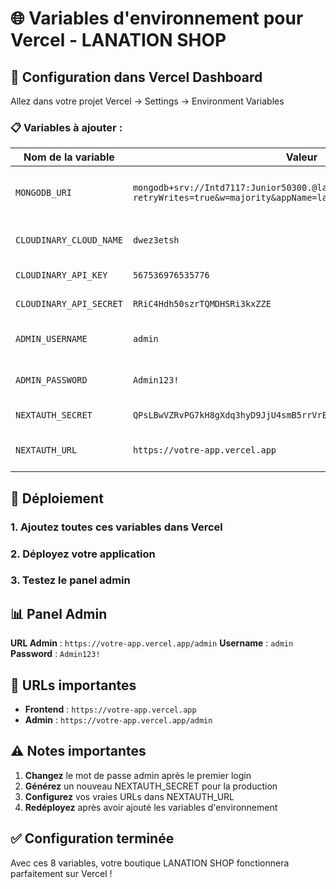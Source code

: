 # 🌐 Variables d'environnement pour Vercel - LANATION SHOP

## 🔧 Configuration dans Vercel Dashboard

Allez dans votre projet Vercel → Settings → Environment Variables

### 📋 Variables à ajouter :

| Nom de la variable | Valeur | Description |
|-------------------|---------|-------------|
| `MONGODB_URI` | `mongodb+srv://Intd7117:Junior50300.@lanation.cgsbvus.mongodb.net/?retryWrites=true&w=majority&appName=lanation` | Connection string MongoDB Atlas |
| `CLOUDINARY_CLOUD_NAME` | `dwez3etsh` | Nom du cloud Cloudinary |
| `CLOUDINARY_API_KEY` | `567536976535776` | Clé API Cloudinary |
| `CLOUDINARY_API_SECRET` | `RRiC4Hdh50szrTQMDHSRi3kxZZE` | Secret API Cloudinary |
| `ADMIN_USERNAME` | `admin` | Nom d'utilisateur admin |
| `ADMIN_PASSWORD` | `Admin123!` | Mot de passe admin |
| `NEXTAUTH_SECRET` | `QPsLBwVZRvPG7kH8gXdq3hyD9JjU4smB5rrVrEbD6hs=` | Secret NextAuth |
| `NEXTAUTH_URL` | `https://votre-app.vercel.app` | URL de votre app Vercel |

## 🚀 Déploiement

### 1. Ajoutez toutes ces variables dans Vercel
### 2. Déployez votre application
### 3. Testez le panel admin

## 📊 Panel Admin

**URL Admin** : `https://votre-app.vercel.app/admin`
**Username** : `admin`
**Password** : `Admin123!`

## 🔗 URLs importantes

- **Frontend** : `https://votre-app.vercel.app`
- **Admin** : `https://votre-app.vercel.app/admin`

## ⚠️ Notes importantes

1. **Changez** le mot de passe admin après le premier login
2. **Générez** un nouveau NEXTAUTH_SECRET pour la production
3. **Configurez** vos vraies URLs dans NEXTAUTH_URL
4. **Redéployez** après avoir ajouté les variables d'environnement

## ✅ Configuration terminée

Avec ces 8 variables, votre boutique LANATION SHOP fonctionnera parfaitement sur Vercel !